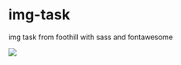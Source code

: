 # img-task
img task from foothill  with sass and fontawesome
<br/>

<img src="https://user-images.githubusercontent.com/77459566/154572202-43f0b92e-fa03-4bbf-893f-0d56e8a3ce3f.png" />

